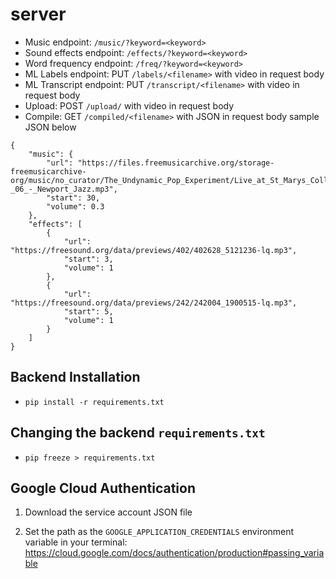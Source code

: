 # server

* Music endpoint: `/music/?keyword=<keyword>`
* Sound effects endpoint: `/effects/?keyword=<keyword>`
* Word frequency endpoint: `/freq/?keyword=<keyword>`
* ML Labels endpoint: PUT `/labels/<filename>` with video in request body
* ML Transcript endpoint: PUT `/transcript/<filename>` with video in request body
* Upload: POST `/upload/` with video in request body
* Compile: GET `/compiled/<filename>` with JSON in request body sample JSON below
```
{
    "music": {
        "url": "https://files.freemusicarchive.org/storage-freemusicarchive-org/music/no_curator/The_Undynamic_Pop_Experiment/Live_at_St_Marys_College_of_Maryland/The_Undynamic_Pop_Experiment_-_06_-_Newport_Jazz.mp3",
        "start": 30,
        "volume": 0.3
    },
    "effects": [
        {
            "url": "https://freesound.org/data/previews/402/402628_5121236-lq.mp3",
            "start": 3,
            "volume": 1
        },
        {
            "url": "https://freesound.org/data/previews/242/242004_1900515-lq.mp3",
            "start": 5,
            "volume": 1
        }
    ]
}
```

## Backend Installation

* `pip install -r requirements.txt`

## Changing the backend `requirements.txt`

* `pip freeze > requirements.txt`

## Google Cloud Authentication

1. Download the service account JSON file

2. Set the path as the `GOOGLE_APPLICATION_CREDENTIALS` environment variable in your terminal: https://cloud.google.com/docs/authentication/production#passing_variable
